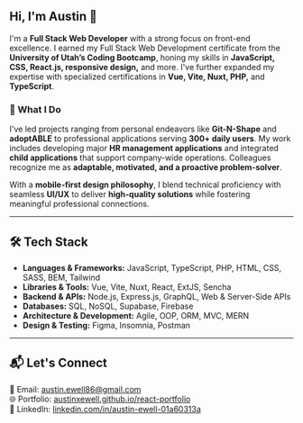 ## Hi, I'm Austin 👋  

I'm a **Full Stack Web Developer** with a strong focus on front-end excellence. I earned my Full Stack Web Development certificate from the **University of Utah’s Coding Bootcamp**, honing my skills in **JavaScript, CSS, React.js, responsive design,** and more. I've further expanded my expertise with specialized certifications in **Vue, Vite, Nuxt, PHP,** and **TypeScript**.  

### 🚀 What I Do  
I've led projects ranging from personal endeavors like **Git-N-Shape** and **adoptABLE** to professional applications serving **300+ daily users**. My work includes developing major **HR management applications** and integrated **child applications** that support company-wide operations. Colleagues recognize me as **adaptable, motivated, and a proactive problem-solver**.  

With a **mobile-first design philosophy**, I blend technical proficiency with seamless **UI/UX** to deliver **high-quality solutions** while fostering meaningful professional connections.  

---

## 🛠️ Tech Stack  
- **Languages & Frameworks:** JavaScript, TypeScript, PHP, HTML, CSS, SASS, BEM, Tailwind
- **Libraries & Tools:** Vue, Vite, Nuxt, React, ExtJS, Sencha  
- **Backend & APIs:** Node.js, Express.js, GraphQL, Web & Server-Side APIs  
- **Databases:** SQL, NoSQL, Supabase, Firebase  
- **Architecture & Development:** Agile, OOP, ORM, MVC, MERN  
- **Design & Testing:** Figma, Insomnia, Postman  

---

## 📬 Let's Connect  
📧 Email: [austin.ewell86@gmail.com](mailto:austin.ewell86@gmail.com)  
🌐 Portfolio: [austinxewell.github.io/react-portfolio](https://austinxewell.github.io/react-portfolio/)  
🔗 LinkedIn: [linkedin.com/in/austin-ewell-01a60313a](https://www.linkedin.com/in/austin-ewell-01a60313a/)  
